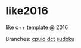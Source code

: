 # like2016
like c++ template @ 2016

Branches:
[cpuid](https://github.com/jrmwng/like2016/tree/cpuid/jrmwng)
[dct](https://github.com/jrmwng/like2016/tree/dct/jrmwng)
[sudoku](https://github.com/jrmwng/like2016/tree/sudoku/jrmwng)
